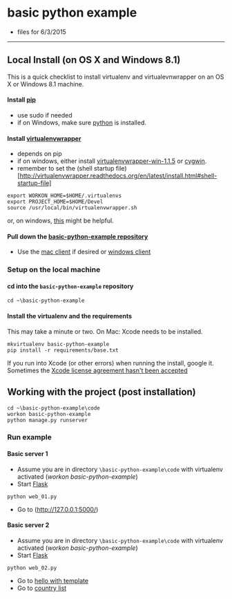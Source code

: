 basic python example
=======

- files for 6/3/2015

----

## Local Install (on OS X and Windows 8.1)

This is a quick checklist to install virtualenv and virtualevnwrapper on an OS X or Windows 8.1 machine. 

#### Install [pip](http://pip.readthedocs.org/en/latest/installing.html)

* use sudo if needed
* if on Windows, make sure [python](https://www.python.org/downloads/) is installed.

#### Install [virtualenvwrapper](http://virtualenvwrapper.readthedocs.org/en/latest/install.html)

* depends on pip
* if on windows, either install [virtualenvwrapper-win-1.1.5](https://pypi.python.org/pypi/virtualenvwrapper-win) or [cygwin](https://www.cygwin.com/).
* remember to set the (shell startup file)[http://virtualenvwrapper.readthedocs.org/en/latest/install.html#shell-startup-file]
```
export WORKON_HOME=$HOME/.virtualenvs
export PROJECT_HOME=$HOME/Devel
source /usr/local/bin/virtualenvwrapper.sh
``` 
or, on windows, [this](http://stackoverflow.com/questions/2615968/installing-virtualenvwrapper-on-windows) might be helpful.

#### Pull down the [basic-python-example repository](https://github.com/raprasad/basic-python-example)

* Use the [mac client](https://mac.github.com/) if desired or [windows client](https://windows.github.com/)

### Setup on the local machine

#### cd into the ```basic-python-example``` repository

```
cd ~\basic-python-example
```

#### Install the virtualenv and the requirements

This may take a minute or two.  On Mac: Xcode needs to be installed.
    
```
mkvirtualenv basic-python-example
pip install -r requirements/base.txt
```

If you run into Xcode (or other errors) when running the install, google it.  Sometimes the [Xcode license agreement hasn't been accepted](http://stackoverflow.com/questions/26197347/agreeing-to-the-xcode-ios-license-requires-admin-privileges-please-re-run-as-r/26197363#26197363)


## Working with the project (post installation)

```
cd ~\basic-python-example\code
workon basic-python-example
python manage.py runserver
```

### Run example

#### Basic server 1

- Assume you are in directory ```\basic-python-example\code``` with virtualenv activated (*workon basic-python-example*)
- Start [Flask](http://flask.pocoo.org/)
```
python web_01.py
```
- Go to (http://127.0.0.1:5000/)

#### Basic server 2

- Assume you are in directory ```\basic-python-example\code``` with virtualenv activated (*workon basic-python-example*)
- Start [Flask](http://flask.pocoo.org/)
```
python web_02.py
```
- Go to [hello with template](http://127.0.0.1:5000/hello/yourname)
- Go to [country list](http://127.0.0.1:5000/pop/USA)

